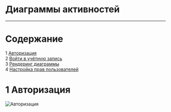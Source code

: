 # Диаграммы активностей
---

# Содержание
1 [Авторизация](#authorization)  
2 [Войти в учётную запись](#login)  
3 [Рендеринг диаграммы](#ren)  
4 [Настройка прав пользователей](#config)

<a name="authorization"/>

# 1 Авторизация
![Авторизация](ActivityDiagrams/Authorization.png)
